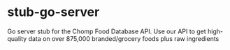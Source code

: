 # stub-go-server
Go server stub for the Chomp Food Database API. Use our API to get high-quality data on over 875,000 branded/grocery foods plus raw ingredients
